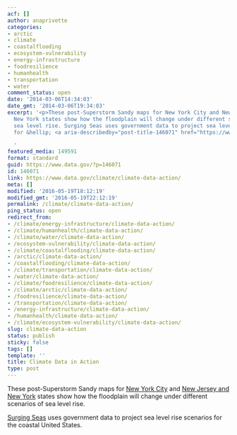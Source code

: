 ```yaml
---
acf: []
author: anaprivette
categories:
- arctic
- climate
- coastalflooding
- ecosystem-vulnerability
- energy-infrastructure
- foodresilience
- humanhealth
- transportation
- water
comment_status: open
date: '2014-03-06T14:34:03'
date_gmt: '2014-03-06T19:34:03'
excerpt: '<p>These post-Superstorm Sandy maps for New York City and New Jersey and
  New York states show how the floodplain will change under different scenarios of
  sea level rise. Surging Seas uses government data to project sea level rise scenarios
  for &hellip; <a aria-describedby="post-title-146071" href="https://www.data.gov/climate/climate-data-action/">Continued</a></p>

  '
featured_media: 149591
format: standard
guid: https://www.data.gov/?p=146071
id: 146071
link: https://www.data.gov/climate/climate-data-action/
meta: []
modified: '2016-05-19T18:12:19'
modified_gmt: '2016-05-19T22:12:19'
permalink: /climate/climate-data-action/
ping_status: open
redirect_from:
- /climate/energy-infrastructure/climate-data-action/
- /climate/humanhealth/climate-data-action/
- /climate/water/climate-data-action/
- /ecosystem-vulnerability/climate-data-action/
- /climate/coastalflooding/climate-data-action/
- /arctic/climate-data-action/
- /coastalflooding/climate-data-action/
- /climate/transportation/climate-data-action/
- /water/climate-data-action/
- /climate/foodresilience/climate-data-action/
- /climate/arctic/climate-data-action/
- /foodresilience/climate-data-action/
- /transportation/climate-data-action/
- /energy-infrastructure/climate-data-action/
- /humanhealth/climate-data-action/
- /climate/ecosystem-vulnerability/climate-data-action/
slug: climate-data-action
status: publish
sticky: false
tags: []
template: ''
title: Climate Data in Action
type: post
---
```

These post-Superstorm Sandy maps for [New York City](http://geoplatform.maps.arcgis.com/home/item.html?id=bc90ddc4984a45538c1de5b4ddf91381) and [New Jersey and New York](http://geoplatform.maps.arcgis.com/home/item.html?id=2960f1e066544582ae0f0d988ccb3d27) states show how the floodplain will change under different scenarios of sea level rise.


[Surging Seas](http://sealevel.climatecentral.org/) uses government data to project sea level rise scenarios for the coastal United States.



